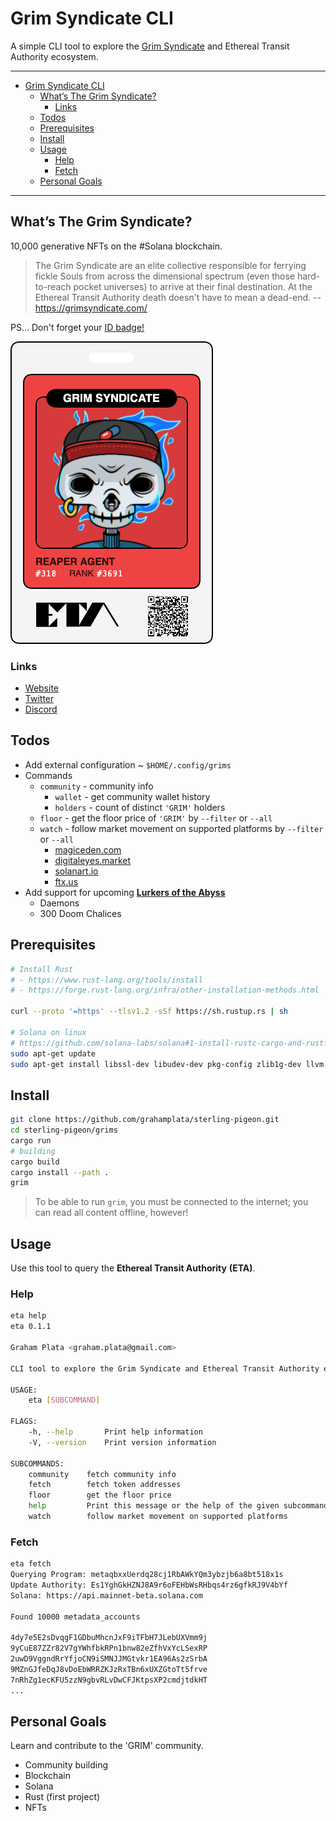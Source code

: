 # Grim Syndicate CLI

A simple CLI tool to explore the [Grim Syndicate](https://grimsyndicate.com/) and Ethereal Transit Authority ecosystem.

---

- [Grim Syndicate CLI](#grim-syndicate-cli)
  - [What’s The Grim Syndicate?](#whats-the-grim-syndicate)
    - [Links](#links)
  - [Todos](#todos)
  - [Prerequisites](#prerequisites)
  - [Install](#install)
  - [Usage](#usage)
    - [Help](#help)
    - [Fetch](#fetch)
  - [Personal Goals](#personal-goals)

---

## What’s The Grim Syndicate?

10,000 generative NFTs on the #Solana blockchain.

> The Grim Syndicate are an elite collective responsible for ferrying fickle Souls from across the dimensional spectrum (even those hard-to-reach pocket universes) to arrive at their final destination. At the Ethereal Transit Authority death doesn't have to mean a dead-end. -- https://grimsyndicate.com/

PS... Don't forget your [ID badge!](https://grimsyndicate.id/)

![](./docs/grim-318.jpg)

### Links

- [Website](https://grimsyndicate.com/)
- [Twitter](https://twitter.com/Grim__Syndicate)
- [Discord](https://discord.gg/xeHPSUhUv7)

## Todos

- Add external configuration ~ `$HOME/.config/grims`
- Commands
  - `community` - community info
    - `wallet` - get community wallet history
    - `holders` - count of distinct `'GRIM'` holders
  - `floor` - get the floor price of `'GRIM'` by `--filter` or `--all`
  - `watch` - follow market movement on supported platforms by `--filter` or `--all`
    - [magiceden.com](https://magiceden.io/)
    - [digitaleyes.market](digitaleyes.market/)
    - [solanart.io](https://solanart.io/)
    - [ftx.us](https://ftx.us/nfts)
- Add support for upcoming [**Lurkers of the Abyss**](https://twitter.com/TheOtherSpy/status/1447420722456907776?s=20)
  - Daemons
  - 300 Doom Chalices

## Prerequisites

```bash
# Install Rust
# - https://www.rust-lang.org/tools/install
# - https://forge.rust-lang.org/infra/other-installation-methods.html

curl --proto '=https' --tlsv1.2 -sSf https://sh.rustup.rs | sh

# Solana on linux
# https://github.com/solana-labs/solana#1-install-rustc-cargo-and-rustfmt
sudo apt-get update
sudo apt-get install libssl-dev libudev-dev pkg-config zlib1g-dev llvm clang make
```

## Install

```bash
git clone https://github.com/grahamplata/sterling-pigeon.git
cd sterling-pigeon/grims
cargo run
# building
cargo build
cargo install --path .
grim
```

> To be able to run `grim`, you must be connected to the internet; you can read all content offline, however!

## Usage

Use this tool to query the **Ethereal Transit Authority** **(ETA)**.

### Help

```bash
eta help
eta 0.1.1

Graham Plata <graham.plata@gmail.com>

CLI tool to explore the Grim Syndicate and Ethereal Transit Authority ecosystem.

USAGE:
    eta [SUBCOMMAND]

FLAGS:
    -h, --help       Print help information
    -V, --version    Print version information

SUBCOMMANDS:
    community    fetch community info
    fetch        fetch token addresses
    floor        get the floor price
    help         Print this message or the help of the given subcommand(s)
    watch        follow market movement on supported platforms
```

### Fetch

```bash
eta fetch
Querying Program: metaqbxxUerdq28cj1RbAWkYQm3ybzjb6a8bt518x1s
Update Authority: Es1YghGkHZNJ8A9r6oFEHbWsRHbqs4rz6gfkRJ9V4bYf
Solana: https://api.mainnet-beta.solana.com

Found 10000 metadata_accounts

4dy7e5E2sDvqgF1GDbuMhcnJxF9iTFbH7JLebUXVmm9j
9yCuE87ZZr82V7gYWhfbkRPn1bnw82eZfhVxYcLSexRP
2uwD9VggndRrYfjoCN9iSMNJJMGtvkr1EA96As2zSrbA
9MZnGJfeDqJ8vDoEbWRRZKJzRxTBn6xUXZGtoTt5frve
7nRhZg1ecKFU5zzN9gbvRLvDwCFJKtpsXP2cmdjtdkHT
...
```

## Personal Goals

Learn and contribute to the 'GRIM' community.

- Community building
- Blockchain
- Solana
- Rust (first project)
- NFTs
